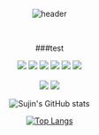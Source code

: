 <div align=center>
  
![header](https://capsule-render.vercel.app/api?type=slice&color=CCFF66&height=300&text=test%20test..&fontAlign=70&fontcolor=FFFFFF)
 
 <br>

###test
<div>
<img src="https://img.shields.io/badge/html5-E34F26?style=for-the-badge&logo=html5&logoColor=white">
<img src="https://img.shields.io/badge/java-007396?style=for-the-badge&logo=java&logoColor=white">
<img src="https://img.shields.io/badge/css-1572B6?style=for-the-badge&logo=css3&logoColor=white">
<img src="https://img.shields.io/badge/javascript-F7DF1E?style=for-the-badge&logo=javascript&logoColor=black"> 
<img src="https://img.shields.io/badge/jquery-0769AD?style=for-the-badge&logo=jquery&logoColor=white">
<img src="https://img.shields.io/badge/oracle-F80000?style=for-the-badge&logo=oracle&logoColor=white">
</div><br>
<div>
<img src="https://img.shields.io/badge/github-181717?style=for-the-badge&logo=github&logoColor=white">
<img src="https://img.shields.io/badge/git-F05032?style=for-the-badge&logo=git&logoColor=white">
</div>
  
  
![Sujin's GitHub stats](https://github-readme-stats.vercel.app/api?username=sujin-lim&show_icons=true&theme=dracula)

[![Top Langs](https://github-readme-stats.vercel.app/api/top-langs/?username=sujin-lim&hide_progress=false)](https://github.com/sujin-lim/github-readme-stats)

